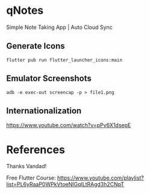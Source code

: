 # qNotes

Simple Note Taking App | Auto Cloud Sync

## Generate Icons

```
flutter pub run flutter_launcher_icons:main
```

## Emulator Screenshots

```
adb -e exec-out screencap -p > file1.png
```


## Internationalization

https://www.youtube.com/watch?v=pPv6X1dsepE


# References

Thanks Vandad!

Free Flutter Course: https://www.youtube.com/playlist?list=PL6yRaaP0WPkVtoeNIGqILtRAgd3h2CNpT